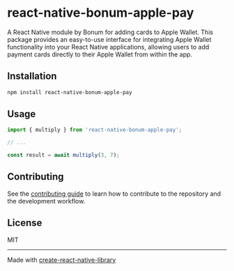 # react-native-bonum-apple-pay

A React Native module by Bonum for adding cards to Apple Wallet. This package provides an easy-to-use interface for integrating Apple Wallet functionality into your React Native applications, allowing users to add payment cards directly to their Apple Wallet from within the app.

## Installation

```sh
npm install react-native-bonum-apple-pay
```

## Usage


```js
import { multiply } from 'react-native-bonum-apple-pay';

// ...

const result = await multiply(3, 7);
```


## Contributing

See the [contributing guide](CONTRIBUTING.md) to learn how to contribute to the repository and the development workflow.

## License

MIT

---

Made with [create-react-native-library](https://github.com/callstack/react-native-builder-bob)

